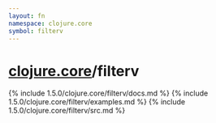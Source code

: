 ```yaml
---
layout: fn
namespace: clojure.core
symbol: filterv
---
```


# [clojure.core](../)/filterv

{% include 1.5.0/clojure.core/filterv/docs.md %}
{% include 1.5.0/clojure.core/filterv/examples.md %}
{% include 1.5.0/clojure.core/filterv/src.md %}

